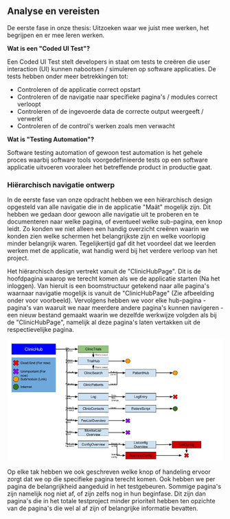## Analyse en vereisten

De eerste fase in onze thesis: Uitzoeken waar we juist mee werken, het begrijpen en er mee leren werken. 

**Wat is een "Coded UI Test"?**

Een Coded UI Test stelt developers in staat om tests te creëren die user interaction (UI) kunnen nabootsen / simuleren op software applicaties. De tests hebben onder meer betrekkingen tot:

* Controleren of de applicatie correct opstart
* Controleren of de navigatie naar specifieke pagina's / modules correct verloopt
* Controleren of de ingevoerde data de correcte output weergeeft / verwerkt
* Controleren of de control's werken zoals men verwacht

**Wat is "Testing Automation"?**

Software testing automation of gewoon test automation is het gehele proces waarbij software tools voorgedefinieerde tests op een software applicatie uitvoeren vooraleer het betreffende product in productie gaat.

### Hiërarchisch navigatie ontwerp

In de eerste fase van onze opdracht hebben we een hiërarchisch design opgesteld van alle navigatie die in de applicatie "Maät" mogelijk zijn. Dit hebben we gedaan door gewoon alle navigatie uit te proberen en te documenteren naar welke pagina, of eventueel welke sub-pagina, een knop leidt. Zo konden we niet alleen een handig overzicht creëren waarin we konden zien welke schermen het belangrijkste zijn en welke voorlopig minder belangrijk waren. Tegelijkertijd gaf dit het voordeel dat we leerden werken met de applicatie, wat handig werd bij het verdere verloop van het project. 

Het hiërarchisch design vertrekt vanuit de "ClinicHubPage". Dit is de hoofdpagina waarop we terecht komen als we de applicatie starten (Na het inloggen). Van hieruit is een boomstructuur getekend naar alle pagina's waarnaar navigatie mogelijk is vanuit de "ClinicHubPage" (Zie afbeelding onder voor voorbeeld). Vervolgens hebben we voor elke hub-pagina - pagina's van waaruit we naar meerdere andere pagina's kunnen navigeren - een nieuw bestand gemaakt waarin we dezelfde werkwijze volgden als bij de "ClinicHubPage", namelijk al deze pagina's laten vertakken uit de respectievelijke pagina. 

![Voorbeeld: boomstructuur van "ClinicHubPage"](../OverigeDocumenten/Afbeeldingen/ClinicHub.jpg)

Op elke tak hebben we ook geschreven welke knop of handeling ervoor zorgt dat we op die specifieke pagina terecht komen. Ook hebben we per pagina de belangrijkheid aangeduid in het testgebeuren. Sommige pagina's zijn namelijk nog niet af, of zijn zelfs nog in hun beginfase. Dit zijn dan pagina's die in het totale testproject minder prioriteit hebben ten opzichte van de pagina's die wel al af zijn of belangrijke informatie bevatten.
